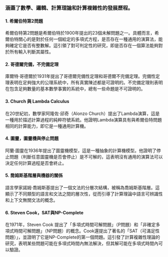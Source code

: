 ### 涵蓋了數學、邏輯、計算理論和計算複雜性的發展歷程。
#### 1. 希爾伯特第2問題
希爾伯特第2問題是希爾伯特於1900年提出的23個未解問題之一。具體而言，希爾伯特關心的是對於任何一個給定的多項式方程，是否存在一種通用的演算法，能夠確定它是否有整數解。這引領了對可判定性的研究，即是否存在一個算法能夠對於所有輸入判斷其屬性。

#### 2. 哥德爾完備，不完備定理
庫爾特·哥德爾於1931年提出了哥德爾完備性定理和哥德爾不完備定理。完備性定理表明在足夠強大的公理系統中，所有真實陳述都是可證明的。不完備定理則表明在包含足夠數量的基本數學事實的系統中，總有一些命題是不可證明的。

#### 3. Church 與 Lambda Calculus
在20世紀初，數學家阿隆佐·邱奇（Alonzo Church）提出了Lambda演算，這是一種用於描述計算過程的純粹符號系統。他證明Lambda演算具有與希爾伯特問題相同的計算能力，即它是一種通用計算機。

#### 4. 圖靈，圖靈機與停止問題
阿蘭·圖靈在1936年提出了圖靈機模型，這是一種抽象的計算機模型。他證明了停止問題（判斷任意圖靈機是否會停止）是不可解的，這表明沒有通用的演算法可以決定任何計算過程是否會終止。

#### 5. 喬姆斯基階層與機器的關係
語言學家諾姆·喬姆斯基提出了一個文法的分層次結構，被稱為喬姆斯基階層。這顯示了不同類型的語言和文法之間的層次性，從而引導了計算理論中語言可辨識性和上下文無關文法的概念。

#### 6. Steven Cook，SAT與NP-Complete
在1971年，Steven Cook 提出了「多項式時間可解問題」（P問題）和「非確定多項式時間可解問題」（NP問題）的概念。Cook還提出了著名的「SAT（可滿足性問題）」，並證明了它是NP-Complete的第一個問題。這引發了計算複雜性理論的研究，表明某些問題可能在多項式時間內無法解決，但其解可能在多項式時間內可以驗證。
